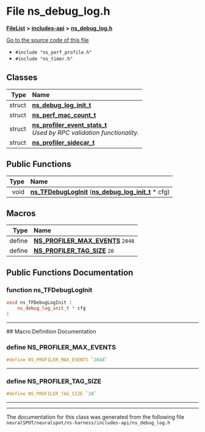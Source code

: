 

# File ns\_debug\_log.h



[**FileList**](files.md) **>** [**includes-api**](dir_5a7ca3359baeaf8be53d9a3d1e900244.md) **>** [**ns\_debug\_log.h**](ns__debug__log_8h.md)

[Go to the source code of this file](ns__debug__log_8h_source.md)



* `#include "ns_perf_profile.h"`
* `#include "ns_timer.h"`















## Classes

| Type | Name |
| ---: | :--- |
| struct | [**ns\_debug\_log\_init\_t**](structns__debug__log__init__t.md) <br> |
| struct | [**ns\_perf\_mac\_count\_t**](structns__perf__mac__count__t.md) <br> |
| struct | [**ns\_profiler\_event\_stats\_t**](structns__profiler__event__stats__t.md) <br>_Used by RPC validation functionality._  |
| struct | [**ns\_profiler\_sidecar\_t**](structns__profiler__sidecar__t.md) <br> |






















## Public Functions

| Type | Name |
| ---: | :--- |
|  void | [**ns\_TFDebugLogInit**](#function-ns_tfdebugloginit) ([**ns\_debug\_log\_init\_t**](structns__debug__log__init__t.md) \* cfg) <br> |



























## Macros

| Type | Name |
| ---: | :--- |
| define  | [**NS\_PROFILER\_MAX\_EVENTS**](ns__debug__log_8h.md#define-ns_profiler_max_events)  `2048`<br> |
| define  | [**NS\_PROFILER\_TAG\_SIZE**](ns__debug__log_8h.md#define-ns_profiler_tag_size)  `20`<br> |

## Public Functions Documentation




### function ns\_TFDebugLogInit 

```C++
void ns_TFDebugLogInit (
    ns_debug_log_init_t * cfg
) 
```




<hr>
## Macro Definition Documentation





### define NS\_PROFILER\_MAX\_EVENTS 

```C++
#define NS_PROFILER_MAX_EVENTS `2048`
```




<hr>



### define NS\_PROFILER\_TAG\_SIZE 

```C++
#define NS_PROFILER_TAG_SIZE `20`
```




<hr>

------------------------------
The documentation for this class was generated from the following file `neuralSPOT/neuralspot/ns-harness/includes-api/ns_debug_log.h`

